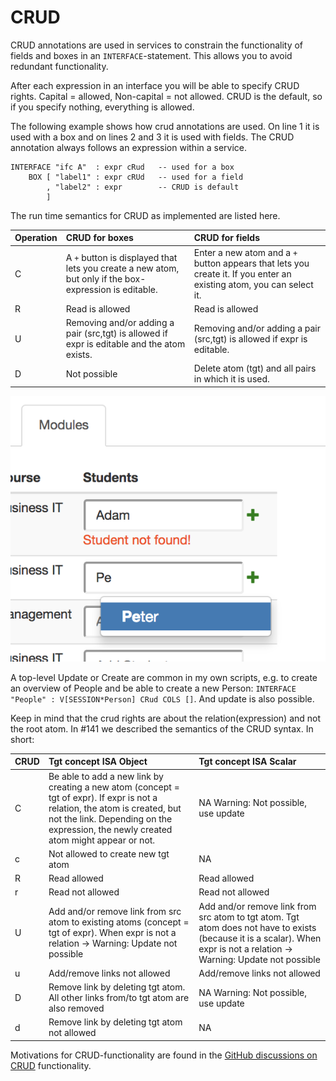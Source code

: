 # CRUD

CRUD annotations are used in services to constrain the functionality of fields and boxes in an `INTERFACE`-statement. This allows you to avoid redundant functionality.

After each expression in an interface you will be able to specify CRUD rights. Capital = allowed, Non-capital = not allowed. CRUD is the default, so if you specify nothing, everything is allowed.

The following example shows how crud annotations are used. On line 1 it is used with a box and on lines 2 and 3 it is used with fields. The CRUD annotation always follows an expression within a service.

```text
INTERFACE "ifc A"  : expr cRud   -- used for a box
    BOX [ "label1" : expr cRUd   -- used for a field
        , "label2" : expr        -- CRUD is default
        ]
```

The run time semantics for CRUD as implemented are listed here. 

| Operation | CRUD for boxes | CRUD for fields |
| :--- | :--- | :--- |
| C | A `+` button is displayed that lets you create a new atom, but only if the box-expression is editable. | Enter a new atom and a `+` button appears that lets you create it. If you enter an existing atom, you can select it. |
| R | Read is allowed | Read is allowed |
| U | Removing and/or adding a pair \(src,tgt\) is allowed if expr is editable and the atom exists. | Removing and/or adding a pair \(src,tgt\) is allowed if expr is editable.  |
| D | Not possible | Delete atom \(tgt\) and all pairs in which it is used. |

![Creating atoms is done by pressing the + button](../../.gitbook/assets/create-field.png)

A top-level Update or Create are common in my own scripts, e.g. to create an overview of People and be able to create a new Person: `INTERFACE "People" : V[SESSION*Person] CRud COLS []`. And update is also possible.

Keep in mind that the crud rights are about the relation\(expression\) and not the root atom. In \#141 we described the semantics of the CRUD syntax. In short:

| CRUD | Tgt concept ISA Object | Tgt concept ISA Scalar |
| :--- | :--- | :--- |
| C | Be able to add a new link by creating a new atom \(concept = tgt of expr\). If expr is not a relation, the atom is created, but not the link. Depending on the expression, the newly created atom might appear or not. | NA Warning: Not possible, use update |
| c | Not allowed to create new tgt atom | NA |
| R | Read allowed | Read allowed |
| r | Read not allowed | Read not allowed |
| U | Add and/or remove link from src atom to existing atoms \(concept = tgt of expr\). When expr is not a relation -&gt; Warning: Update not possible | Add and/or remove link from src atom to tgt atom. Tgt atom does not have to exists \(because it is a scalar\). When expr is not a relation -&gt; Warning: Update not possible |
| u | Add/remove links not allowed | Add/remove links not allowed |
| D | Remove link by deleting tgt atom. All other links from/to tgt atom are also removed | NA Warning: Not possible, use update |
| d | Remove link by deleting tgt atom not allowed | NA |

Motivations for CRUD-functionality are found in the [GitHub discussions on CRUD](https://github.com/AmpersandTarski/Ampersand/issues?utf8=%E2%9C%93&q=is%3Aissue+label%3Acrud+) functionality.

